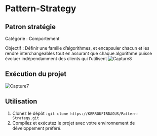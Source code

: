 # Pattern-Strategy

## Patron stratégie
Catégorie : Comportement

Objectif :
Définir une famille d’algorithmes, et encapsuler chacun et les rendre interchangeables tout en assurant que chaque algorithme puisse évoluer indépendamment des clients qui l’utilisent
![Capture8](https://github.com/KERROUFIRDAOUS/Pattern-Strategy/assets/52587545/682a9ff3-344e-4af8-af95-50c8b4aedca8)

## Exécution du projet
![Capture7](https://github.com/KERROUFIRDAOUS/Pattern-Strategy/assets/52587545/79d3cabc-3add-4698-9a9c-0486a1333c94)

## Utilisation
1. Clonez le dépôt : `git clone https://KERROUFIRDAOUS/Pattern-Strategy.git`
2. Compilez et exécutez le projet avec votre environnement de développement préféré.
